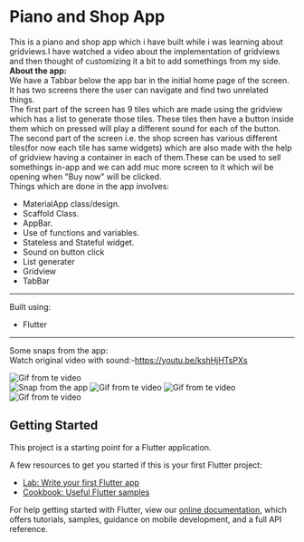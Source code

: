 # Piano and Shop App
This is a piano and shop app which i have built while i was learning about gridviews.I have watched a video about the implementation of gridviews and then thought of customizing it a bit to add somethings from my side.<br>
**About the app:**<br>
We have a Tabbar below the app bar in the initial home page of the screen. It has two screens there the user can navigate and find two unrelated things.<br>
The first part of the screen has 9 tiles which are made using the gridview which has a list to generate those tiles. These tiles then have a button inside them which on pressed will play a different sound for each of the button.<br>
The second part of the screen i.e. the shop screen has various different tiles(for now each tile has same widgets) which are also made with the help of gridview having a container in each of them.These can be used to sell somethings in-app and we can add muc more screen to it which wil be opening when "Buy now" will be clicked.
<br>
Things which are done in the app involves:
* MaterialApp class/design.
* Scaffold Class.
* AppBar.
* Use of functions and variables.
* Stateless and Stateful widget.
* Sound on button click
* List generater
* Gridview
* TabBar
___
Built using:
* Flutter
___
Some snaps from the app: 
<br>Watch original video with sound:-https://youtu.be/kshHjHTsPXs <br>

![Gif from te video](https://media.giphy.com/media/QW9moD31DJOxrIskp7/giphy.gif)<br>
![Snap from the app](https://res.cloudinary.com/harshkumarkhatri/image/upload/v1594711369/readme%20images/piano%20and%20shop/WhatsApp_Image_2020-07-14_at_12.52.06_PM_3_ffqixc.jpg)
![Gif from te video](https://res.cloudinary.com/harshkumarkhatri/image/upload/v1594711370/readme%20images/piano%20and%20shop/WhatsApp_Image_2020-07-14_at_12.52.06_PM_2_iewdwi.jpg)
![Gif from te video](https://res.cloudinary.com/harshkumarkhatri/image/upload/v1594711371/readme%20images/piano%20and%20shop/WhatsApp_Image_2020-07-14_at_12.52.06_PM_1_ceqm8x.jpg)
![Gif from te video](https://res.cloudinary.com/harshkumarkhatri/image/upload/v1594711372/readme%20images/piano%20and%20shop/WhatsApp_Image_2020-07-14_at_12.52.06_PM_ucvlaw.jpg)


## Getting Started

This project is a starting point for a Flutter application.

A few resources to get you started if this is your first Flutter project:

- [Lab: Write your first Flutter app](https://flutter.dev/docs/get-started/codelab)
- [Cookbook: Useful Flutter samples](https://flutter.dev/docs/cookbook)

For help getting started with Flutter, view our
[online documentation](https://flutter.dev/docs), which offers tutorials,
samples, guidance on mobile development, and a full API reference.
